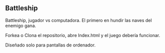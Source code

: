 ## Battleship

Battleship, jugador vs computadora.
El primero en hundir las naves del enemigo gana.

Forkea o Clona el repositorio, abre Index.html y el juego debería funcionar.


Diseñado solo para pantallas de ordenador.